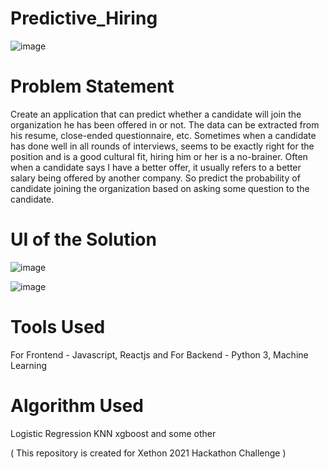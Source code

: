 # Predictive_Hiring
![image](https://user-images.githubusercontent.com/52229554/134919894-0b4bde58-ee22-4e7d-bdd2-97955f80fdca.png)


# Problem Statement
Create an application that can predict whether a candidate will join the organization he has been offered in or not. The data can be extracted from his resume, close-ended questionnaire, etc. 
Sometimes when a candidate has done well in all rounds of interviews, seems to be exactly right for the position and is a good cultural fit, hiring him or her is a no-brainer. Often when a candidate says I have a better offer, it usually refers to a better salary being offered by another company. 
So predict the probability of candidate joining the organization based on asking some question to the candidate.


# UI of the Solution

![image](https://user-images.githubusercontent.com/52229554/134920313-9cc815f9-ed4a-4042-9e20-0a0d54bc06f6.png)

![image](https://user-images.githubusercontent.com/52229554/134920367-3e6fa9bd-2c5f-43c6-b983-f1ca87a1e6d9.png)


# Tools Used
For Frontend - Javascript, Reactjs and For Backend - Python 3, Machine Learning


# Algorithm Used
Logistic Regression
KNN
xgboost and some other




( This repository is created for Xethon 2021 Hackathon Challenge )
